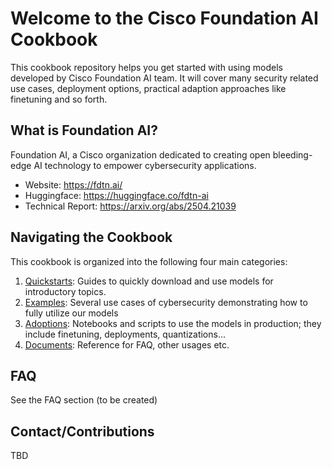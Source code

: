 # Welcome to the Cisco Foundation AI Cookbook
This cookbook repository helps you get started with using models developed by Cisco Foundation AI team.
It will cover many security related use cases, deployment options, practical adaption approaches like finetuning and so forth.

## What is Foundation AI?
Foundation AI, a Cisco organization dedicated to creating open bleeding-edge AI technology to empower cybersecurity applications.
- Website: https://fdtn.ai/
- Huggingface: https://huggingface.co/fdtn-ai
- Technical Report: https://arxiv.org/abs/2504.21039

## Navigating the Cookbook
This cookbook is organized into the following four main categories:
1. [Quickstarts](https://github.com/RobustIntelligence/foundation-ai-cookbook/tree/main/1_quickstarts): Guides to quickly download and use models for introductory topics.
2. [Examples](https://github.com/RobustIntelligence/foundation-ai-cookbook/tree/main/2_examples): Several use cases of cybersecurity demonstrating how to fully utilize our models
3. [Adoptions](https://github.com/RobustIntelligence/foundation-ai-cookbook/tree/main/3_adoptions): Notebooks and scripts to use the models in production; they include finetuning, deployments, quantizations...
4. [Documents](https://github.com/RobustIntelligence/foundation-ai-cookbook/tree/main/4_documents): Reference for FAQ, other usages etc.

## FAQ
See the FAQ section (to be created)

## Contact/Contributions
TBD
